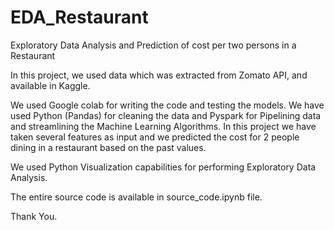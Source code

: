 # EDA_Restaurant
Exploratory Data Analysis and Prediction of cost per two persons in a Restaurant

In this project, we used data which was extracted from Zomato API, and available in Kaggle. 

We used Google colab for writing the code and testing the models. We have used Python (Pandas) for cleaning the data and Pyspark for Pipelining data and streamlining the Machine Learning Algorithms. In this project we have taken several features as input and we predicted the cost for 2 people dining in a restaurant based on the past values.

We used Python Visualization capabilities for performing Exploratory Data Analysis.

The entire source code is available in source_code.ipynb file.

Thank You.
